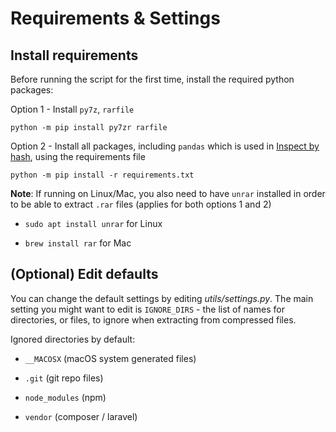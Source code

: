 # **Requirements & Settings**

## **Install requirements**

Before running the script for the first time, install the required python packages:

Option 1 - Install `py7z`, `rarfile`

```console
python -m pip install py7zr rarfile
```

Option 2 - Install all packages, including `pandas` which is used in [Inspect by hash](../inspect/about.md), using the requirements file

```console
python -m pip install -r requirements.txt
```

**Note**: If running on Linux/Mac, you also need to have `unrar` installed in order to be able to extract `.rar` files (applies for both options 1 and 2)

- `sudo apt install unrar` for Linux

- `brew install rar` for Mac

## (Optional) **Edit defaults**

You can change the default settings by editing *utils/settings.py*. The main setting you might want to edit is `IGNORE_DIRS` - the list of names for directories, or files, to ignore when extracting from compressed files.

Ignored directories by default:

- `__MACOSX` (macOS system generated files)

- `.git` (git repo files)

- `node_modules` (npm)

- `vendor` (composer / laravel)